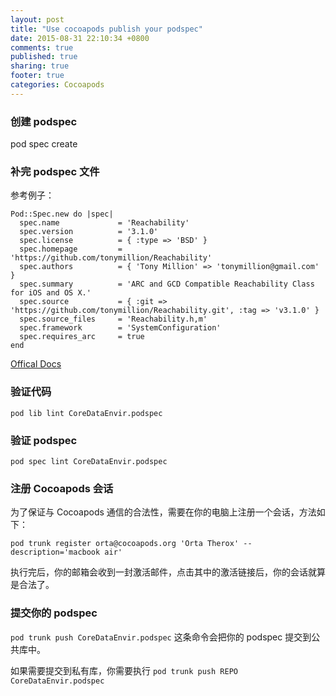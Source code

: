 ```yaml
---
layout: post
title: "Use cocoapods publish your podspec"
date: 2015-08-31 22:10:34 +0800
comments: true
published: true
sharing: true
footer: true
categories: Cocoapods
---
```


### 创建 podspec

pod spec create

### 补完 podspec 文件

参考例子：

```
Pod::Spec.new do |spec|
  spec.name             = 'Reachability'
  spec.version          = '3.1.0'
  spec.license          = { :type => 'BSD' }
  spec.homepage         = 'https://github.com/tonymillion/Reachability'
  spec.authors          = { 'Tony Million' => 'tonymillion@gmail.com' }
  spec.summary          = 'ARC and GCD Compatible Reachability Class for iOS and OS X.'
  spec.source           = { :git => 'https://github.com/tonymillion/Reachability.git', :tag => 'v3.1.0' }
  spec.source_files     = 'Reachability.h,m'
  spec.framework        = 'SystemConfiguration'
  spec.requires_arc     = true
end
```

[Offical Docs](https://guides.cocoapods.org/making/specs-and-specs-repo.html)

### 验证代码

`pod lib lint CoreDataEnvir.podspec`

### 验证 podspec

`pod spec lint CoreDataEnvir.podspec`

### 注册 Cocoapods 会话

为了保证与 Cocoapods 通信的合法性，需要在你的电脑上注册一个会话，方法如下：

```
pod trunk register orta@cocoapods.org 'Orta Therox' --description='macbook air'
```

执行完后，你的邮箱会收到一封激活邮件，点击其中的激活链接后，你的会话就算是合法了。

### 提交你的 podspec

`pod trunk push CoreDataEnvir.podspec` 这条命令会把你的 podspec 提交到公共库中。

如果需要提交到私有库，你需要执行 `pod trunk push REPO CoreDataEnvir.podspec`
